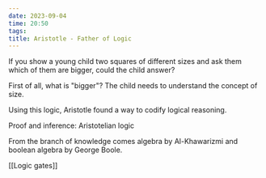 ```yaml
---
date: 2023-09-04
time: 20:50
tags:
title: Aristotle - Father of Logic
---
```

If you show a young child two squares of different sizes and ask them which of them are bigger, could the child answer?

First of all, what is "bigger"? The child needs to understand the concept of size.

Using this logic, Aristotle found a way to codify logical reasoning.

Proof and inference: Aristotelian logic

From the branch of knowledge comes algebra by Al-Khawarizmi and boolean algebra by George Boole.

[[Logic gates]]
